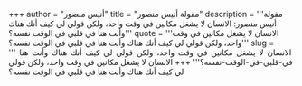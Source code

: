 +++
author = "أنيس منصور"
title = "مقولة أنيس منصور"
description = '''مقولة أنيس منصور: الانسان لا يشغل مكانين في وقت واحد، ولكن قولي لي كيف أنك هناك وأنت هنا في قلبي في الوقت نفسه؟'''
quote = '''الانسان لا يشغل مكانين في وقت واحد، ولكن قولي لي كيف أنك هناك وأنت هنا في قلبي في الوقت نفسه؟'''
slug = '''الانسان-لا-يشغل-مكانين-في-وقت-واحد،-ولكن-قولي-لي-كيف-أنك-هناك-وأنت-هنا-في-قلبي-في-الوقت-نفسه؟'''
+++
الانسان لا يشغل مكانين في وقت واحد، ولكن قولي لي كيف أنك هناك وأنت هنا في قلبي في الوقت نفسه؟
